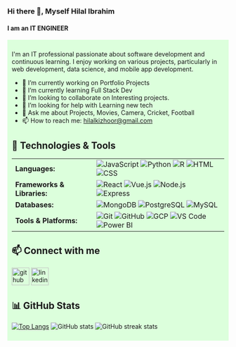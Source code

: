 ### Hi there 👋, Myself Hilal Ibrahim
#### I am an IT ENGINEER


<div style="background-color:#dcffdc; padding: 10px;">

I'm an IT professional passionate about software development and continuous learning. I enjoy working on various projects, particularly in web development, data science, and mobile app development.

- 🔭 I’m currently working on Portfolio Projects 
- 🌱 I’m currently learning Full Stack Dev
- 👯 I’m looking to collaborate on Interesting projects. 
- 🤔 I’m looking for help with Learning new tech 
- 💬 Ask me about Projects, Movies, Camera, Cricket, Football 
- 📫 How to reach me: hilalkizhoor@gmail.com 

## 🔧 Technologies & Tools

<table>
  <tr>
    <td><b>Languages:</b></td>
    <td>
      <img src="https://img.shields.io/badge/-JavaScript-007ACC?style=flat&logo=javascript&logoColor=white" alt="JavaScript">
      <img src="https://img.shields.io/badge/-Python-3776AB?style=flat&logo=python&logoColor=white" alt="Python">
      <img src="https://img.shields.io/badge/-R-276DC3?style=flat&logo=r&logoColor=white" alt="R">
      <img src="https://img.shields.io/badge/-HTML-E34F26?style=flat&logo=html5&logoColor=white" alt="HTML">
      <img src="https://img.shields.io/badge/-CSS-1572B6?style=flat&logo=css3&logoColor=white" alt="CSS">
    </td>
  </tr>
  <tr>
    <td><b>Frameworks & Libraries:</b></td>
    <td>
      <img src="https://img.shields.io/badge/-React-61DAFB?style=flat&logo=react&logoColor=white" alt="React">
      <img src="https://img.shields.io/badge/-Vue.js-4FC08D?style=flat&logo=vue.js&logoColor=white" alt="Vue.js">
      <img src="https://img.shields.io/badge/-Node.js-339933?style=flat&logo=node.js&logoColor=white" alt="Node.js">
      <img src="https://img.shields.io/badge/-Express-000000?style=flat&logo=express&logoColor=white" alt="Express">
    </td>
  </tr>
  <tr>
    <td><b>Databases:</b></td>
    <td>
      <img src="https://img.shields.io/badge/-MongoDB-47A248?style=flat&logo=mongodb&logoColor=white" alt="MongoDB">
      <img src="https://img.shields.io/badge/-PostgreSQL-4169E1?style=flat&logo=postgresql&logoColor=white" alt="PostgreSQL">
      <img src="https://img.shields.io/badge/-MySQL-4479A1?style=flat&logo=mysql&logoColor=white" alt="MySQL">
    </td>
  </tr>
  <tr>
    <td><b>Tools & Platforms:</b></td>
    <td>
      <img src="https://img.shields.io/badge/-Git-F05032?style=flat&logo=git&logoColor=white" alt="Git">
      <img src="https://img.shields.io/badge/-GitHub-181717?style=flat&logo=github&logoColor=white" alt="GitHub">
      <img src="https://img.shields.io/badge/-GCP-4285F4?style=flat&logo=google-cloud&logoColor=white" alt="GCP">
      <img src="https://img.shields.io/badge/-VS_Code-007ACC?style=flat&logo=visual-studio-code&logoColor=white" alt="VS Code">
      <img src="https://img.shields.io/badge/-Power_BI-F2C811?style=flat&logo=power-bi&logoColor=white" alt="Power BI">
    </td>
  </tr>
</table>

## 📫 Connect with me

[<img src='https://cdn.jsdelivr.net/npm/simple-icons@3.0.1/icons/github.svg' alt='github' height='40'>](https://github.com/hilalibrahim)
[<img src='https://cdn.jsdelivr.net/npm/simple-icons@3.0.1/icons/linkedin.svg' alt='linkedin' height='40'>](https://www.linkedin.com/in/hilal-ibrahim-kr/)



## 📊 GitHub Stats

[![Top Langs](https://github-readme-stats.vercel.app/api/top-langs/?username=hilalibrahim)](https://github.com/anuraghazra/github-readme-stats)
![GitHub stats](https://github-readme-stats.vercel.app/api?username=hilalibrahim&show_icons=true)
![GitHub streak stats](https://streak-stats.demolab.com/?user=hilalibrahim)

</div>
